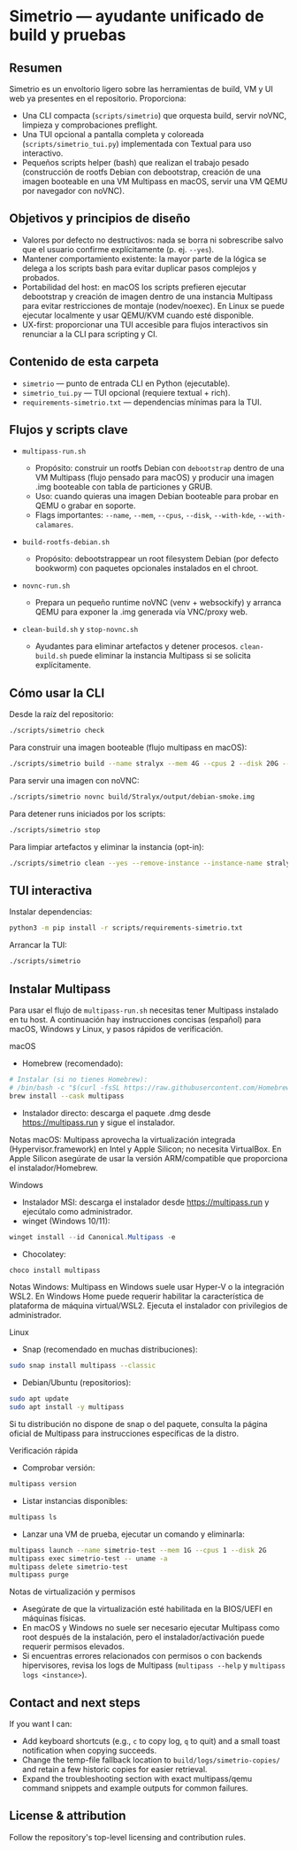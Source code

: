 
Simetrio — ayudante unificado de build y pruebas
===============================================

Resumen
-------
Simetrio es un envoltorio ligero sobre las herramientas de build, VM y UI web ya presentes en el repositorio. Proporciona:

- Una CLI compacta (`scripts/simetrio`) que orquesta build, servir noVNC, limpieza y comprobaciones preflight.
- Una TUI opcional a pantalla completa y coloreada (`scripts/simetrio_tui.py`) implementada con Textual para uso interactivo.
- Pequeños scripts helper (bash) que realizan el trabajo pesado (construcción de rootfs Debian con debootstrap, creación de una imagen booteable en una VM Multipass en macOS, servir una VM QEMU por navegador con noVNC).

Objetivos y principios de diseño
-------------------------------
- Valores por defecto no destructivos: nada se borra ni sobrescribe salvo que el usuario confirme explícitamente (p. ej. `--yes`).
- Mantener comportamiento existente: la mayor parte de la lógica se delega a los scripts bash para evitar duplicar pasos complejos y probados.
- Portabilidad del host: en macOS los scripts prefieren ejecutar debootstrap y creación de imagen dentro de una instancia Multipass para evitar restricciones de montaje (nodev/noexec). En Linux se puede ejecutar localmente y usar QEMU/KVM cuando esté disponible.
- UX-first: proporcionar una TUI accesible para flujos interactivos sin renunciar a la CLI para scripting y CI.

Contenido de esta carpeta
-------------------------
- `simetrio` — punto de entrada CLI en Python (ejecutable).
- `simetrio_tui.py` — TUI opcional (requiere textual + rich).
- `requirements-simetrio.txt` — dependencias mínimas para la TUI.

Flujos y scripts clave
----------------------

- `multipass-run.sh`
	- Propósito: construir un rootfs Debian con `debootstrap` dentro de una VM Multipass (flujo pensado para macOS) y producir una imagen .img booteable con tabla de particiones y GRUB.
	- Uso: cuando quieras una imagen Debian booteable para probar en QEMU o grabar en soporte.
	- Flags importantes: `--name`, `--mem`, `--cpus`, `--disk`, `--with-kde`, `--with-calamares`.

- `build-rootfs-debian.sh`
	- Propósito: debootstrappear un root filesystem Debian (por defecto bookworm) con paquetes opcionales instalados en el chroot.

- `novnc-run.sh`
	- Prepara un pequeño runtime noVNC (venv + websockify) y arranca QEMU para exponer la .img generada vía VNC/proxy web.

- `clean-build.sh` y `stop-novnc.sh`
	- Ayudantes para eliminar artefactos y detener procesos. `clean-build.sh` puede eliminar la instancia Multipass si se solicita explícitamente.

Cómo usar la CLI
----------------

Desde la raíz del repositorio:

```bash
./scripts/simetrio check
```

Para construir una imagen booteable (flujo multipass en macOS):

```bash
./scripts/simetrio build --name stralyx --mem 4G --cpus 2 --disk 20G --with-kde --with-calamares
```

Para servir una imagen con noVNC:

```bash
./scripts/simetrio novnc build/Stralyx/output/debian-smoke.img
```

Para detener runs iniciados por los scripts:

```bash
./scripts/simetrio stop
```

Para limpiar artefactos y eliminar la instancia (opt-in):

```bash
./scripts/simetrio clean --yes --remove-instance --instance-name stralyx
```

TUI interactiva
---------------

Instalar dependencias:

```bash
python3 -m pip install -r scripts/requirements-simetrio.txt
```

Arrancar la TUI:

```bash
./scripts/simetrio
```

Instalar Multipass
-------------------
Para usar el flujo de `multipass-run.sh` necesitas tener Multipass instalado en tu host. A continuación hay instrucciones concisas (español) para macOS, Windows y Linux, y pasos rápidos de verificación.

macOS
- Homebrew (recomendado):

```bash
# Instalar (si no tienes Homebrew):
# /bin/bash -c "$(curl -fsSL https://raw.githubusercontent.com/Homebrew/install/HEAD/install.sh)"
brew install --cask multipass
```

- Instalador directo: descarga el paquete .dmg desde https://multipass.run y sigue el instalador.

Notas macOS: Multipass aprovecha la virtualización integrada (Hypervisor.framework) en Intel y Apple Silicon; no necesita VirtualBox. En Apple Silicon asegúrate de usar la versión ARM/compatible que proporciona el instalador/Homebrew.

Windows
- Instalador MSI: descarga el instalador desde https://multipass.run y ejecútalo como administrador.
- winget (Windows 10/11):

```powershell
winget install --id Canonical.Multipass -e
```

- Chocolatey:

```powershell
choco install multipass
```

Notas Windows: Multipass en Windows suele usar Hyper-V o la integración WSL2. En Windows Home puede requerir habilitar la característica de plataforma de máquina virtual/WSL2. Ejecuta el instalador con privilegios de administrador.

Linux
- Snap (recomendado en muchas distribuciones):

```bash
sudo snap install multipass --classic
```

- Debian/Ubuntu (repositorios):

```bash
sudo apt update
sudo apt install -y multipass
```

Si tu distribución no dispone de snap o del paquete, consulta la página oficial de Multipass para instrucciones específicas de la distro.

Verificación rápida
- Comprobar versión:

```bash
multipass version
```

- Listar instancias disponibles:

```bash
multipass ls
```

- Lanzar una VM de prueba, ejecutar un comando y eliminarla:

```bash
multipass launch --name simetrio-test --mem 1G --cpus 1 --disk 2G
multipass exec simetrio-test -- uname -a
multipass delete simetrio-test
multipass purge
```

Notas de virtualización y permisos
- Asegúrate de que la virtualización esté habilitada en la BIOS/UEFI en máquinas físicas.
- En macOS y Windows no suele ser necesario ejecutar Multipass como root después de la instalación, pero el instalador/activación puede requerir permisos elevados.
- Si encuentras errores relacionados con permisos o con backends hipervisores, revisa los logs de Multipass (`multipass --help` y `multipass logs <instance>`).

Contact and next steps
----------------------
If you want I can:
- Add keyboard shortcuts (e.g., `c` to copy log, `q` to quit) and a small toast notification when copying succeeds.
- Change the temp-file fallback location to `build/logs/simetrio-copies/` and retain a few historic copies for easier retrieval.
- Expand the troubleshooting section with exact multipass/qemu command snippets and example outputs for common failures.

License & attribution
---------------------
Follow the repository's top-level licensing and contribution rules.

